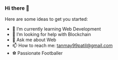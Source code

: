 ### Hi there 👋


Here are some ideas to get you started:

- 🌱 I’m currently learning Web Development
- 🤔 I’m looking for help with Blockchain
- 💬 Ask me about  Web
- 📫 How to reach me: tanmay99patil@gmail.com
- ⚽ Passionate Footballer

